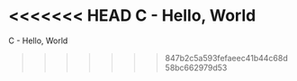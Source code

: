 <<<<<<< HEAD
C - Hello, World
=======
C - Hello, World
>>>>>>> 847b2c5a593fefaeec41b44c68d58bc662979d53
